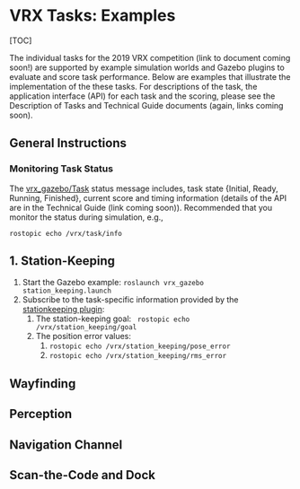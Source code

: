 # VRX Tasks: Examples #

[TOC]

The individual tasks for the 2019 VRX competition (link to document coming soon!) are supported by example simulation worlds and Gazebo plugins to evaluate and score task performance.  Below are examples that illustrate the implementation of the these tasks.  For descriptions of the task, the application interface (API) for each task and the scoring, please see the Description of Tasks and Technical Guide documents (again, links coming soon).

## General Instructions ##

### Monitoring Task Status ###

The [vrx_gazebo/Task](https://bitbucket.org/osrf/vrx/src/default/vrx_gazebo/msg/Task.msg) status message includes, task state {Initial, Ready, Running, Finished}, current score and timing information (details of the API are in the Technical Guide (link coming soon)).  Recommended that you monitor the status during simulation, e.g.,

```
rostopic echo /vrx/task/info 
```

## 1. Station-Keeping ##

1. Start the Gazebo example: `roslaunch vrx_gazebo station_keeping.launch`
1. Subscribe to the task-specific information provided by the [stationkeeping plugin](https://bitbucket.org/osrf/vrx/src/default/vrx_gazebo/include/vrx_gazebo/stationkeeping_scoring_plugin.hh):
    1. The station-keeping goal: ` rostopic echo /vrx/station_keeping/goal`
    1. The position error values:
        1. `rostopic echo /vrx/station_keeping/pose_error`
        1. `rostopic echo /vrx/station_keeping/rms_error`




## Wayfinding ##

## Perception ##

## Navigation Channel ##

## Scan-the-Code and Dock ##